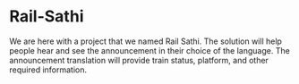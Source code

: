 # Rail-Sathi
We are here with a project that we named Rail Sathi. The solution will help people hear and see the announcement in their choice of the language.   The announcement translation will provide train status, platform, and other required information. 
